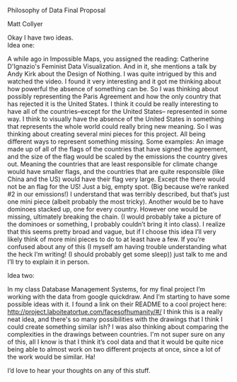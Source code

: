 Philosophy of Data Final Proposal

Matt Collyer

Okay I have two ideas.  
Idea one:

A while ago in Impossible Maps, you assigned the reading: Catherine D'Ignazio's Feminist Data Visualization.  And in it, she mentions a talk by Andy Kirk about the Design of Nothing. I was quite intrigued by this and watched the video. I found it very interesting and it got me thinking about how powerful the absence of something can be. So I was thinking about possibly representing the Paris Agreement and how the only country that has rejected it is the United States. I think it could be really interesting to have all of the countries–except for the United States– represented in some way. I think to visually have the absence of the United States in something that represents the whole world could really bring new meaning. So I was thinking about creating several mini pieces for this project. All being different ways to represent something missing. Some examples: An image made up of all of the flags of the countries that have signed the agreement, and the size of the flag would be scaled by the emissions the country gives out. Meaning the countries that are least responsible for climate change would have smaller flags, and the countries that are quite responsible (like China and the US) would have their flag very large. Except the there would not be an flag for the US! Just a big, empty spot. (Big because we’re ranked #2 in our emissions!) I understand that was terribly described, but that’s just one mini piece (albeit probably the most tricky). Another would be to have dominoes stacked up, one for every country. However one would be missing, ultimately breaking the chain. (I would probably take a picture of the dominoes or something, I probably couldn’t bring it into class).  I realize that this seems pretty broad and vague, but if I choose this idea I’ll very likely think of more mini pieces to do to at least have a few. If you’re confused about any of this (I myself am having trouble understanding what the heck I’m writing! (I should probably get some sleep)) just talk to me and I’ll try to explain it in person. 

Idea two:

In my class Database Management Systems, for my final project I’m working with the data from google quickdraw. And I’m starting to have some possible ideas with it. I found a link on their README to a cool project here: http://project.laboiteatortue.com/facesofhumanity/#/ I think this is a really neat idea, and there's so many possibilities with the drawings that I think I could create something similar ish? I was also thinking about comparing the complexities in the drawings between countries. I'm not super sure on any of this, all I know is that I think it’s cool data and that it would be quite nice being able to almost work on two different projects at once, since a lot of the work would be similar. 
Ha! 

I’d love to hear your thoughts on any of this stuff. 
